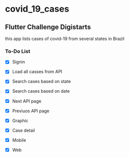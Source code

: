 # covid_19_cases


## Flutter Challenge Digistarts

this app lists cases of covid-19 from several states in Brazil

### To-Do List

- [X] Signin 
- [X] Load all casses from API 
- [X] Search cases based on state
- [X] Search cases based on date
- [X] Next API page
- [X] Previuos API page
- [X] Graphic
- [X] Case detail
- [X] Mobile
- [X] Web


